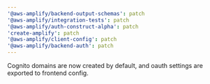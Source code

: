 ```yaml
---
'@aws-amplify/backend-output-schemas': patch
'@aws-amplify/integration-tests': patch
'@aws-amplify/auth-construct-alpha': patch
'create-amplify': patch
'@aws-amplify/client-config': patch
'@aws-amplify/backend-auth': patch
---
```


Cognito domains are now created by default, and oauth settings are exported to frontend config.
